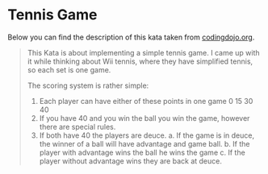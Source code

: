 # Tennis Game 

Below you can find the description of this kata taken from [codingdojo.org](https://codingdojo.org/kata/Tennis/).

>This Kata is about implementing a simple tennis game. I came up with it while thinking about Wii tennis, where they have simplified tennis, so each set is one game.
>
>The scoring system is rather simple:
>
>1. Each player can have either of these points in one game 0 15 30 40
>2. If you have 40 and you win the ball you win the game, however there are special rules.
>3. If both have 40 the players are deuce. a. If the game is in deuce, the winner of a ball will have advantage and game ball. b. If the player with advantage wins the ball he wins the game c. If the player without advantage wins they are back at deuce.
>
